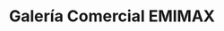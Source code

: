 ---
title: "Galería Comercial EMIMAX"
url: /cochabamba/galeria-comercial-emimax/
shop: Einkaufszentrum
---